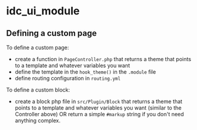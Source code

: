 # idc_ui_module

## Defining a custom page

To define a custom page:

- create a function in `PageController.php` that returns a theme that points to a template and whatever variables you want
- define the template in the `hook_theme()` in the `.module` file
- define routing configuration in `routing.yml`

To define a custom block:

- create a block php file in `src/Plugin/Block` that returns a theme that points to a template and whatever variables you want (similar to the Controller above) OR return a simple `#markup` string if you don't need anything complex.
